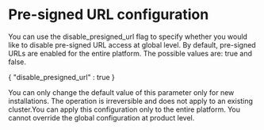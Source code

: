 ﻿# Pre-signed URL configuration

You can use the disable_presigned_url flag to specify whether you would like to disable pre-signed URL access at global level. By default, pre-signed URLs are enabled for the entire platform. The possible values are: true and false.

{
  "disable_presigned_url" : true
}

You can only change the default value of this parameter only for new installations. The operation is irreversible and does not apply to an existing cluster.You can apply this configuration only to the entire platform. You cannot override the global configuration at product level.
